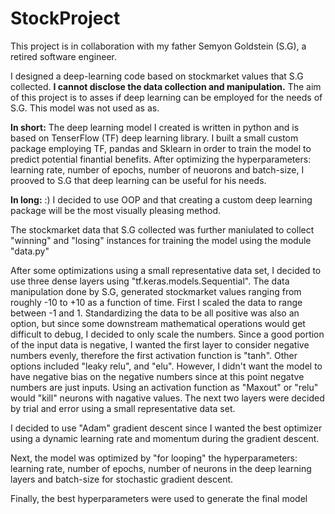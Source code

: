 # StockProject

This project is in collaboration with my father Semyon Goldstein (S.G), a retired software engineer.

I designed a deep-learning code based on stockmarket values that S.G collected.
**I cannot disclose the data collection and manipulation.**
The aim of this project is to asses if deep learning can be employed for the needs of S.G.
This model was not used as as.

**In short:**
The deep learning model I created is written in python and is based on TenserFlow (TF) deep learning library.
I built a small custom package employing TF, pandas and Sklearn in order to train the model to predict potential finantial benefits.
After optimizing the hyperparameters: learning rate, number of epochs, number of neuorons and batch-size, I prooved to S.G that deep learning can be useful for his needs.

**In long:** :)
I decided to use OOP and that creating a custom deep learning package will be the most visually pleasing method.

The stockmarket data that S.G collected was further maniulated to collect "winning" and "losing" instances for training the model using the module "data.py"

After some optimizations using a small representative data set, I decided to use three dense layers using "tf.keras.models.Sequential".
The data manipulation done by S.G, generated stockmarket values ranging from roughly -10 to +10 as a function of time.
First I scaled the data to range between -1 and 1.
Standardizing the data to be all positive was also an option, but since some downstream mathematical operations would get difficult to debug, I decided to only scale the numbers.
Since a good portion of the input data is negative, I wanted the first layer to consider negative numbers evenly, therefore the first activation function is "tanh".
Other options included "leaky relu", and "elu". However, I didn't want the model to have negative bias on the negative numbers since at this point negatve numbers are just inputs.
Using an activation function as "Maxout" or "relu" would "kill" neurons with nagative values.
The next two layers were decided by trial and error using a small representative data set.

I decided to use "Adam" gradient descent since I wanted the best optimizer using a dynamic learning rate and momentum during the gradient descent.

Next, the model was optimized by "for looping" the hyperparameters: learning rate, number of epochs, number of neurons in the deep learning layers and batch-size for stochastic gradient descent.

Finally, the best hyperparameters were used to generate the final model
